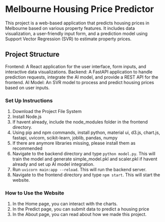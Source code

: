 # Melbourne Housing Price Predictor #

This project is a web-based application that predicts housing prices in Melbourne based on various property features. It includes data visualization, a user-friendly input form, and a prediction model using Support Vector Regression (SVR) to estimate property prices.

## Project Structure ##

Frontend: A React application for the user interface, form inputs, and interactive data visualizations.
Backend: A FastAPI application to handle prediction requests, integrate the AI model, and provide a REST API for the frontend.
AI Model: An SVR model to process and predict housing prices based on user inputs.

### Set Up Instructions ###

1. Download the Project File System
2. Install Node.js
3. If havent already, include the node_modules folder in the frontend directory.
3. Using pip and npm commands, install python, material ui, d3.js, chart.js, fastapi, uvicorn, scikit-learn, joblib, pandas, numpy
4. If there are anymore libraries missing, please install them as recommended
5. Navigate to the backend directory and type `python model.py`. This will train the model and generate simple_model.pkl and scaler.pkl if havent already and set up AI model integration.
6. Run `uvicorn main:app --reload`. This will run the backend server.
7. Navigate to the frontend directory and type `npm start`. This will start the website.

### How to Use the Website ###

1. In the Home page, you can interact with the charts.
2. In the Predict page, you can submit data to predict a housing price
3. In the About page, you can read about how we made this project.



